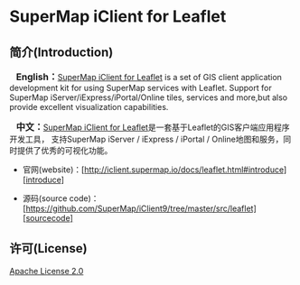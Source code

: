 # SuperMap iClient for Leaflet
[introduce]:http://iclient.supermap.io/docs/leaflet.html#introduce
[sourcecode]:https://github.com/SuperMap/iClient9/tree/master/src/leaflet

## 简介(Introduction)
&nbsp;&nbsp;&nbsp;<font style="font-weight:bolder;font-size:16px;">English：</font>[SuperMap iClient for Leaflet][introduce] is a set of GIS client application development kit for using SuperMap services with Leaflet.
Support for SuperMap iServer/iExpress/iPortal/Online tiles, services and more,but also provide excellent visualization capabilities.

&nbsp;&nbsp;&nbsp;<font style="font-weight:bolder;font-size:16px;">中文：</font>[SuperMap iClient for Leaflet][introduce]是一套基于Leaflet的GIS客户端应用程序开发工具，
支持SuperMap iServer / iExpress / iPortal / Online地图和服务，同时提供了优秀的可视化功能。

* 官网(website)：[http://iclient.supermap.io/docs/leaflet.html#introduce][introduce]

* 源码(source code)：[https://github.com/SuperMap/iClient9/tree/master/src/leaflet][sourcecode]

## 许可(License)
[ Apache License 2.0 ](../../LICENSE)
